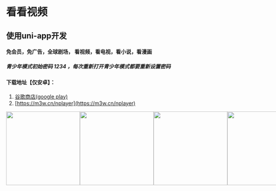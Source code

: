 # 看看视频

## 使用uni-app开发

#### 免会员，免广告，全球剧场， 看视频，看电视，看小说，看漫画

##### 青少年模式初始密码 1234 ，每次重新打开青少年模式都要重新设置密码

#### 下载地址【仅安卓】：

1. [谷歌商店(google play)](https://play.google.com/store/apps/details?id=cn.xuehuayu.player)
2. [https://m3w.cn/nplayer](https://m3w.cn/nplayer)

<p style="display:flex;">
  <img src='https://i.niupic.com/images/2021/01/27/9apo.jpg' width="200">
  <img src='https://i.niupic.com/images/2021/01/27/9app.jpg' width="200">
  <img src='https://i.niupic.com/images/2021/01/27/9apn.jpg' width="200">
  <img src='https://i.niupic.com/images/2021/02/01/9aNu.jpg' width="200">
  <img src='https://i.niupic.com/images/2021/02/01/9aNv.jpg' width="200">
  <img src='https://i.niupic.com/images/2021/02/01/9aNz.jpg' width="200">
  <img src='https://i.niupic.com/images/2021/02/01/9aNA.jpg' width="200">
  <img src='https://i.niupic.com/images/2021/02/01/9aNw.jpg' width="200">
</p>
